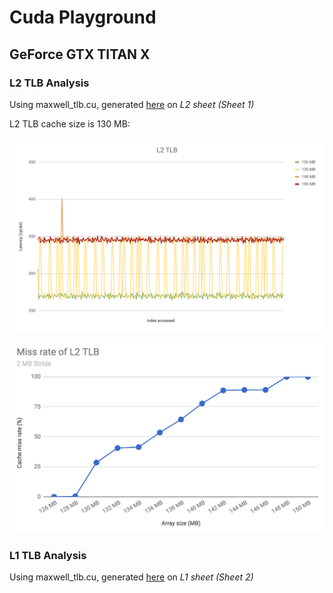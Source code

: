 # Cuda Playground

## GeForce GTX TITAN X

### L2 TLB Analysis

Using maxwell_tlb.cu, generated 
<a href="http://docs.google.com/spreadsheets/d/16TDQx__41UWZUpeL4_CLbyOTJWQEf7zCG_WavlkNKws/edit?usp=sharing ">here</a> on *L2 sheet (Sheet 1)* 

L2 TLB cache size is 130 MB: 

![alt text](L2_TLB.png "Description goes here")

![alt text](L2_TLB_Miss_Rate.png "Description goes here")

### L1 TLB Analysis

Using maxwell_tlb.cu, generated 
<a href="http://docs.google.com/spreadsheets/d/16TDQx__41UWZUpeL4_CLbyOTJWQEf7zCG_WavlkNKws/edit?usp=sharing ">here</a> on *L1 sheet (Sheet 2)* 
